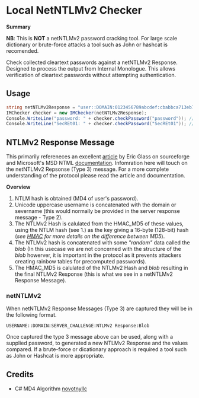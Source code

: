 ﻿# Local NetNTLMv2 Checker #

__Summary__

__NB__: This is __NOT__ a netNTLMv2 password cracking tool. For large scale dictionary or brute-force attacks a tool such as John or hashcat is recomended.
 
Check collected cleartext passwords against a netNTLMv2 Response. Designed to process the output from Internal Monologue. This allows verification of cleartext passwords without attempting authentication.

## Usage ##
```c#
string netNTLMv2Response = "user::DOMAIN:0123456789abcdef:cbabbca713eb795d04c97abc01ee4983:01010000000000000090d336b734c301ffffff00112233440000000002000c0044004f004d00410049004e0001000c005300450052005600450052000400140064006f006d00610069006e002e0063006f006d00030022007300650072007600650072002e0064006f006d00610069006e002e0063006f006d000000000000000000";
IMChecker checker = new IMChecker(netNTLMv2Response);
Console.WriteLine("password: " + checker.checkPassword("password")); // False
Console.WriteLine("SecREt01: " + checker.checkPassword("SecREt01")); // True
```  

## NTLMv2 Response Message ##

This primarily refereneces an excellent [article](http://davenport.sourceforge.net/ntlm.html#theLmv2Response) by Eric Glass on sourceforge and Microsoft's MSD NTML [documentation](https://docs.microsoft.com/en-us/openspecs/windows_protocols/ms-nlmp/b38c36ed-2804-4868-a9ff-8dd3182128e4). 
Infomration here will touch on the netNTLMv2 Repsonse (Type 3) message. For a more complete understanding of the protocol please read the article and documentation. 

__Overview__

1. NTLM hash is obtained (MD4 of user's password).
2. Unicode uppercase username is concatenated  with the domain or severname (this would normally be provided in the server response message - Type 2).
3. The NTLMv2 Hash is calulated from the HMAC_MD5 of these values, using the NTLM hash (see 1.) as the key giving a 16-byte (128-bit) hash (_see [HMAC](https://en.wikipedia.org/wiki/HMAC#Design_principles) for more details on the difference between MD5_).
4. The NTLMv2 hash is concatenated  with some _"random"_ data called the _blob_ (In this usecase we are not concerned with the structure of the _blob_ howerver, it is important in the protocol as it prevents attackers creating rainbow tables for precomputed passwords).
5. The HMAC_MD5 is calulated of the NTLMv2 Hash and _blob_ resulting in the final NTLMv2 Response (this is what we see in a netNTLMv2 Response Message).

### netNTLMv2 ###

When netNTLMv2 Response Messages (Type 3) are captured they will be in the following format.

`USERNAME::DOMAIN:SERVER_CHALLENGE:NTLMv2 Response:Blob`

Once captured the type 3 message above can be used, along with a supplied password, to generated a new NTLMv2 Response and the values compared. If a brute-force or dicationary approach is required a tool such as John or Hashcat is more appropriate.

## Credits ##
- C# MD4 Algorithm [novotnyllc](https://github.com/novotnyllc/cifs/blob/master/Cifs/MD4.cs)